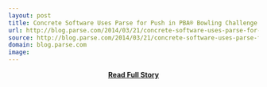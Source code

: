 ```yaml
---
layout: post
title: Concrete Software Uses Parse for Push in PBA® Bowling Challenge
url: http://blog.parse.com/2014/03/21/concrete-software-uses-parse-for-push-in-pba-bowling-challenge/
source: http://blog.parse.com/2014/03/21/concrete-software-uses-parse-for-push-in-pba-bowling-challenge/
domain: blog.parse.com
image: 
---
```


<p></p>
<center><p><a href="http://blog.parse.com/2014/03/21/concrete-software-uses-parse-for-push-in-pba-bowling-challenge/" style='padding:25px; font-sze:18px; font-weight: bold;'>Read Full Story</a></p></center>
